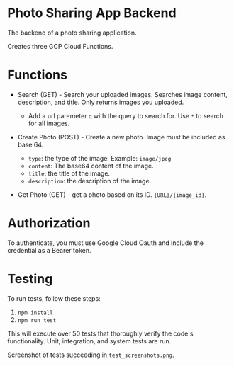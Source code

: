 # Photo Sharing App Backend

The backend of a photo sharing application.

Creates three GCP Cloud Functions.

# Functions
- Search (GET) - Search your uploaded images. Searches image content, description, and title. Only returns images you uploaded.
    - Add a url paremeter `q` with the query to search for. Use `*` to search for all images.

- Create Photo (POST) - Create a new photo. Image must be included as base 64.
    - `type`: the type of the image. Example: `image/jpeg`
    - `content`: The base64 content of the image.
    - `title`: the title of the image.
    - `description`: the description of the image.

- Get Photo (GET) - get a photo based on its ID. `{URL}/{image_id}`.

# Authorization
To authenticate, you must use Google Cloud Oauth and include the credential as a Bearer token.

# Testing
To run tests, follow these steps:
1. `npm install`
2. `npm run test`

This will execute over 50 tests that thoroughly verify the code's functionality. Unit, integration, and system tests are run.

Screenshot of tests succeeding in `test_screenshots.png`.
